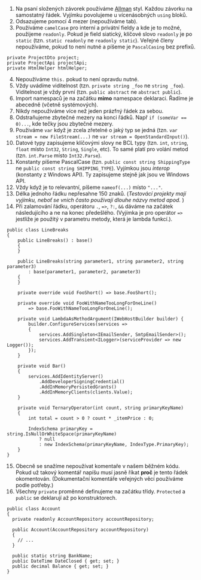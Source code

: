 1. Na psaní složených závorek používáme [Allman](https://en.wikipedia.org/wiki/Indentation_style#Allman_style) styl. Každou závorku na samostatný řádek. Vyjímku povolujeme u vícenásobných `using` bloků.
2. Odsazujeme pomocí 4 mezer (nepoužíváme tab).
3. Používáme `camelCase` pro interní a privátní fieldy a kde je to možné, použijeme `readonly`. Pokud je field siatický, klíčové slovo `readonly` je po `static` (tzn. `static readonly` ne `readonly static`). Veřejné členy nepoužíváme, pokud to není nutné a píšeme je `PascalCasing` bez prefixů.
```
private ProjectDto project;
private ProjectApi projectApi;
private HtmlHelper htmlHelper;
```
4. Nepoužíváme `this.` pokud to není opravdu nutné.
5. Vždy uvádíme viditelnost (tzn. `private string _foo` ne `string _foo`). Viditelnost je vždy první (tzn. `public abstract` ne `abstract public`).
6. Import namespaců je na začátku **mimo** namespace deklaraci. Řadíme je abecedně (včetně systémových).
7. Nikdy nepouživáme více než jeden prázfný řádek za sebou.
8. Odstraňujeme zbytečné mezery na konci řádků. Např `if (someVar == 0)...`, kde tečky jsou zbytečné mezery.
9. Použiváme `var` když je zcela zřetelné o jaký typ se jedná (tzn. `var stream = new FileStream(...)` ne `var stream = OpenStandardInput()`).
10. Datové typy zapisujeme klíčovými slovy ne BCL typy (tzn. `int`, `string`, `float` místo `Int32`, `String`, `Single`, etc). To samé platí pro volání metod (tzn. `int.Parse` místo `Int32.Parse`).
11. Konstanty píšeme PascalCase (tzn. `public const string ShippingType` ne `public const string SHIPPING_TYPE`). Vyjímkou jsou *interop* (konstanty z Windows API). Ty zapisujeme stejně jak jsou ve Windows API.
12. Vždy když je to relevantní, píšeme `nameof(...)` místo `"..."`.
13. Délka jednoho řádku nepřesahne 150 znaků. (*Testovácí projekty mají vyjímku, neboť se vnich často použivají dlouhe názvy metod apod.* )
14. Při zalamování řádku, operátoru `.`, `=>`, `?:`, `&&` dáváme na začátek následujícího a ne na konec předešlého. (Vyjímka je pro operátor `=>` jestliže je použitý v parametru metody, která je lambda funkcí.).

```
public class LineBreaks
{
    public LineBreaks() : base()
    {
    }

    public LineBreaks(string parameter1, string parameter2, string parameter3)
        : base(parameter1, parameter2, parameter3)
    {
    }

    private override void FooShort() => base.FooShort();

    private override void FooWithNameTooLongForOneLine()
        => base.FooWithNameTooLongForOneLine();

    private void LambdaAsMethodArgument(IWebHostBuilder builder) {
        builder.ConfigureServices(services =>
        {
            services.AddSingleton<IEmailSender, SmtpEmailSender>();
            services.AddTransient<ILogger>(serviceProvider => new Logger());
        });
    }
    
    private void Bar()
    {
        services.AddIdentityServer()
            .AddDeveloperSigningCredential()
            .AddInMemoryPersistedGrants()
            .AddInMemoryClients(clients.Value);
    }

    private void TernaryOperator(int count, string primaryKeyName)
    {
        int total = count > 0 ? count * _itemPrice : 0;

        IndexSchema primaryKey = string.IsNullOrWhiteSpace(primaryKeyName)
            ? null
            : new IndexSchema(primaryKeyName, IndexType.PrimaryKey);
    }
}
```

15. Obecně se snažíme nepoužívat komentaře v našem běžném kódu. Pokud už takový komentář napíšu musí jasně říkat **proč** je tento řádek okomentován. (Dokumentační komentáře veřejných věcí používáme podle potřeby.)
16. Všechny `private` proměnné definujeme na začátku třídy. `Protected` a `public` se deklarují až po konstruktorech.

```
public class Account
{
  private readonly AccountRepository accountRepository;

  public Account(AccountRepository accountRepository)
  {
    // ...
  }

  public static string BankName;
  public DateTime DateClosed { get; set; }
  public decimal Balance { get; set; }   
}
```

